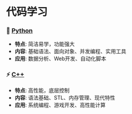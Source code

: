 # 代码学习


### 🐍 [Python](./python/python基础.md)
- **特点**: 简洁易学，功能强大
- **内容**: 基础语法、面向对象、并发编程、实用工具
- **应用**: 数据分析、Web开发、自动化脚本

### ⚡ [C++](./c++/c++基础.md)
- **特点**: 高性能，底层控制
- **内容**: 语法基础、STL、内存管理、现代特性
- **应用**: 系统编程、游戏开发、高性能计算


